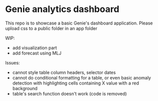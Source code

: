# Genie analytics dashboard
This repo is to showcase a basic Genie's dashboard application. Please upload css to a public folder in an app folder

WIP:
- add visualization part
- add forecast using MLJ

Issues:
- cannot style table column headers, selector dates
- cannot do conditional formatting for a table, or even basic anomaly detection with highlighting cells containing X value with a red background
- table's search function doesn't work (code is removed)

